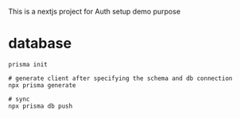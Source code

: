 This is a nextjs project for Auth setup demo purpose

# database
```
prisma init

# generate client after specifying the schema and db connection
npx prisma generate

# sync
npx prisma db push
```

